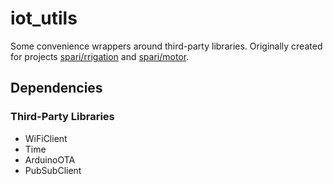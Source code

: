 # iot_utils
Some convenience wrappers around third-party libraries.
Originally created for projects [spari/rrigation](https://github.com/spari/irrigation) and [spari/motor](https://github.com/spari/motor).

## Dependencies 

### Third-Party Libraries
- WiFiClient
- Time
- ArduinoOTA
- PubSubClient

